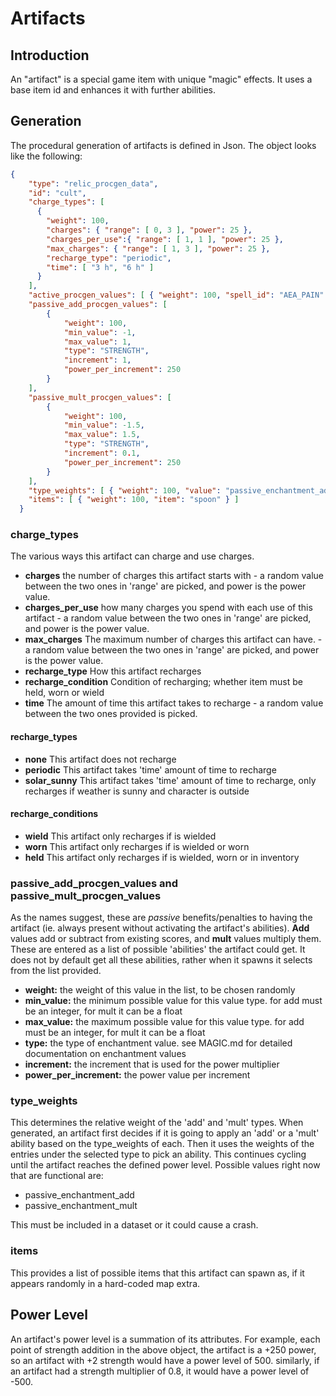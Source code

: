 # Artifacts

## Introduction

An "artifact" is a special game item with unique "magic" effects.  It uses a base item id and enhances it with further abilities.

## Generation

The procedural generation of artifacts is defined in Json. The object looks like the following:
```json
{
    "type": "relic_procgen_data",
    "id": "cult",
    "charge_types": [
      {
        "weight": 100,
        "charges": { "range": [ 0, 3 ], "power": 25 },
        "charges_per_use":{ "range": [ 1, 1 ], "power": 25 },
        "max_charges": { "range": [ 1, 3 ], "power": 25 },
        "recharge_type": "periodic",
        "time": [ "3 h", "6 h" ]
      }
    ],
    "active_procgen_values": [ { "weight": 100, "spell_id": "AEA_PAIN" } ],
    "passive_add_procgen_values": [
        {
            "weight": 100,
            "min_value": -1,
            "max_value": 1,
            "type": "STRENGTH",
            "increment": 1,
            "power_per_increment": 250
        }
    ],
    "passive_mult_procgen_values": [
        {
            "weight": 100,
            "min_value": -1.5,
            "max_value": 1.5,
            "type": "STRENGTH",
            "increment": 0.1,
            "power_per_increment": 250
        }
    ],
    "type_weights": [ { "weight": 100, "value": "passive_enchantment_add" } ],
    "items": [ { "weight": 100, "item": "spoon" } ]
  }
```

### charge_types

The various ways this artifact can charge and use charges.

- **charges** the number of charges this artifact starts with - a random value between the two ones in 'range' are picked, and power is the power value.
- **charges_per_use** how many charges you spend with each use of this artifact - a random value between the two ones in 'range' are picked, and power is the power value.
- **max_charges** The maximum number of charges this artifact can have. - a random value between the two ones in 'range' are picked, and power is the power value.
- **recharge_type** How this artifact recharges
- **recharge_condition** Condition of recharging; whether item must be held, worn or wield
- **time** The amount of time this artifact takes to recharge - a random value between the two ones provided is picked.

#### recharge_types

- **none** This artifact does not recharge
- **periodic** This artifact takes 'time' amount of time to recharge
- **solar_sunny** This artifact takes 'time' amount of time to recharge, only recharges if weather is sunny and character is outside

#### recharge_conditions

- **wield** This artifact only recharges if is wielded
- **worn** This artifact only recharges if is wielded or worn
- **held** This artifact only recharges if is wielded, worn or in inventory

### passive_add_procgen_values and passive_mult_procgen_values

As the names suggest, these are *passive* benefits/penalties to having the artifact (ie. always present without activating the artifact's abilities).  **Add** values add or subtract from existing scores, and **mult** values multiply them.  These are entered as a list of possible 'abilities' the artifact could get. It does not by default get all these abilities, rather when it spawns it selects from the list provided.

- **weight:** the weight of this value in the list, to be chosen randomly
- **min_value:** the minimum possible value for this value type. for add must be an integer, for mult it can be a float
- **max_value:** the maximum possible value for this value type. for add must be an integer, for mult it can be a float
- **type:** the type of enchantment value. see MAGIC.md for detailed documentation on enchantment values
- **increment:** the increment that is used for the power multiplier
- **power_per_increment:** the power value per increment

### type_weights
This determines the relative weight of the 'add' and 'mult' types.  When generated, an artifact first decides if it is going to apply an 'add' or a 'mult' ability based on the type_weights of each.  Then it uses the weights of the entries under the selected type to pick an ability.  This continues cycling until the artifact reaches the defined power level.  Possible values right now that are functional are:
- passive_enchantment_add
- passive_enchantment_mult

This must be included in a dataset or it could cause a crash.

### items
This provides a list of possible items that this artifact can spawn as, if it appears randomly in a hard-coded map extra.

## Power Level
An artifact's power level is a summation of its attributes. For example, each point of strength addition in the above object, the artifact is a +250 power, so an artifact with +2 strength would have a power level of 500. similarly, if an artifact had a strength multiplier of 0.8, it would have a power level of -500.
